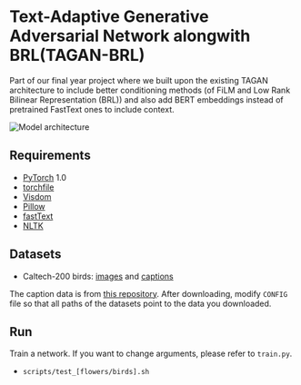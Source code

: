# Text-Adaptive Generative Adversarial Network alongwith BRL(TAGAN-BRL)
Part of our final year project where we built upon the existing TAGAN architecture to include better conditioning methods (of FiLM and Low Rank Bilinear Representation (BRL)) and also add BERT embeddings instead of pretrained FastText ones to include context. 

![Model architecture](images/architecture.png)

## Requirements
- [PyTorch](https://github.com/pytorch/pytorch) 1.0
- [torchfile](https://github.com/bshillingford/python-torchfile)
- [Visdom](https://github.com/facebookresearch/visdom)
- [Pillow](https://pillow.readthedocs.io/en/4.2.x/)
- [fastText](https://github.com/facebookresearch/fastText)
- [NLTK](http://www.nltk.org)

## Datasets
- Caltech-200 birds: [images](http://www.vision.caltech.edu/visipedia/CUB-200-2011.html) and [captions](https://drive.google.com/file/d/0B0ywwgffWnLLLUc2WHYzM0Q2eWc/view?usp=sharing)

The caption data is from [this repository](https://github.com/reedscot/icml2016). After downloading, modify `CONFIG` file so that all paths of the datasets point to the data you downloaded.


## Run  
Train a network. If you want to change arguments, please refer to `train.py`.
- `scripts/test_[flowers/birds].sh`  

